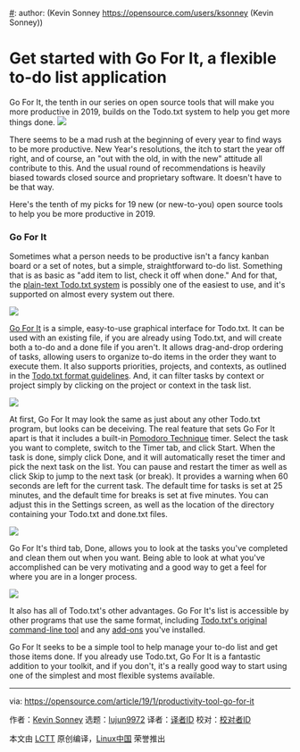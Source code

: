 [#]: collector: (lujun9972)
[#]: translator: (geekpi)
[#]: reviewer: ( )
[#]: publisher: ( )
[#]: url: ( )
[#]: subject: (Get started with Go For It, a flexible to-do list application)
[#]: via: (https://opensource.com/article/19/1/productivity-tool-go-for-it)
[#]: author: (Kevin Sonney https://opensource.com/users/ksonney (Kevin Sonney))

Get started with Go For It, a flexible to-do list application
======
Go For It, the tenth in our series on open source tools that will make you more productive in 2019, builds on the Todo.txt system to help you get more things done.
![](https://opensource.com/sites/default/files/styles/image-full-size/public/lead-images/coffee_cafe_brew_laptop_desktop.jpg?itok=G-n1o1-o)

There seems to be a mad rush at the beginning of every year to find ways to be more productive. New Year's resolutions, the itch to start the year off right, and of course, an "out with the old, in with the new" attitude all contribute to this. And the usual round of recommendations is heavily biased towards closed source and proprietary software. It doesn't have to be that way.

Here's the tenth of my picks for 19 new (or new-to-you) open source tools to help you be more productive in 2019.

### Go For It

Sometimes what a person needs to be productive isn't a fancy kanban board or a set of notes, but a simple, straightforward to-do list. Something that is as basic as "add item to list, check it off when done." And for that, the [plain-text Todo.txt system][1] is possibly one of the easiest to use, and it's supported on almost every system out there.

![](https://opensource.com/sites/default/files/uploads/go-for-it_1_1.png)

[Go For It][2] is a simple, easy-to-use graphical interface for Todo.txt. It can be used with an existing file, if you are already using Todo.txt, and will create both a to-do and a done file if you aren't. It allows drag-and-drop ordering of tasks, allowing users to organize to-do items in the order they want to execute them. It also supports priorities, projects, and contexts, as outlined in the [Todo.txt format guidelines][3]. And, it can filter tasks by context or project simply by clicking on the project or context in the task list.

![](https://opensource.com/sites/default/files/uploads/go-for-it_2.png)

At first, Go For It may look the same as just about any other Todo.txt program, but looks can be deceiving. The real feature that sets Go For It apart is that it includes a built-in [Pomodoro Technique][4] timer. Select the task you want to complete, switch to the Timer tab, and click Start. When the task is done, simply click Done, and it will automatically reset the timer and pick the next task on the list. You can pause and restart the timer as well as click Skip to jump to the next task (or break). It provides a warning when 60 seconds are left for the current task. The default time for tasks is set at 25 minutes, and the default time for breaks is set at five minutes. You can adjust this in the Settings screen, as well as the location of the directory containing your Todo.txt and done.txt files.

![](https://opensource.com/sites/default/files/uploads/go-for-it_3.png)

Go For It's third tab, Done, allows you to look at the tasks you've completed and clean them out when you want. Being able to look at what you've accomplished can be very motivating and a good way to get a feel for where you are in a longer process.

![](https://opensource.com/sites/default/files/uploads/go-for-it_4.png)

It also has all of Todo.txt's other advantages. Go For It's list is accessible by other programs that use the same format, including [Todo.txt's original command-line tool][5] and any [add-ons][6] you've installed.

Go For It seeks to be a simple tool to help manage your to-do list and get those items done. If you already use Todo.txt, Go For It is a fantastic addition to your toolkit, and if you don't, it's a really good way to start using one of the simplest and most flexible systems available.


--------------------------------------------------------------------------------

via: https://opensource.com/article/19/1/productivity-tool-go-for-it

作者：[Kevin Sonney][a]
选题：[lujun9972][b]
译者：[译者ID](https://github.com/译者ID)
校对：[校对者ID](https://github.com/校对者ID)

本文由 [LCTT](https://github.com/LCTT/TranslateProject) 原创编译，[Linux中国](https://linux.cn/) 荣誉推出

[a]: https://opensource.com/users/ksonney (Kevin Sonney)
[b]: https://github.com/lujun9972
[1]: http://todotxt.org/
[2]: http://manuel-kehl.de/projects/go-for-it/
[3]: https://github.com/todotxt/todo.txt
[4]: https://en.wikipedia.org/wiki/Pomodoro_Technique
[5]: https://github.com/todotxt/todo.txt-cli
[6]: https://github.com/todotxt/todo.txt-cli/wiki/Todo.sh-Add-on-Directory
